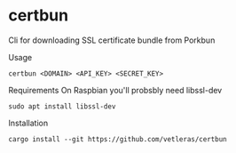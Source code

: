 # certbun
Cli for downloading SSL certificate bundle from Porkbun

Usage
```
certbun <DOMAIN> <API_KEY> <SECRET_KEY>
```

Requirements
On Raspbian you'll probsbly need libssl-dev
```
sudo apt install libssl-dev
```

Installation
```
cargo install --git https://github.com/vetleras/certbun
```
